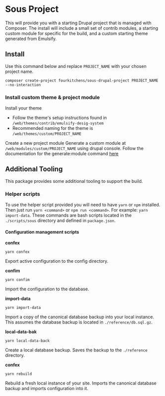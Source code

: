 # Sous Project

This will provide you with a starting Drupal project that is managed with Composer. The install will include a small set of contrib modules, a starting custom module for specific for the build, and a custom starting theme generated from Emulsify.


## Install

Use this command below and replace `PROJECT_NAME` with your chosen project name.

```
composer create-project fourkitchens/sous-drupal-project PROJECT_NAME --no-interaction

```

### Install custom theme & project module

Install your theme
- Follow the theme's setup instructions found in `/web/themes/contrib/emulsify-desig-system` 
- Recommended naming for the theme is `/web/themes/custom/PROJECT_NAME`

Create a new project module
Generate a custom module at `/web/modules/custom/PROJECT_NAME` using drupal console. 
Follow the documentation for the generate:module command [here](https://hechoendrupal.gitbooks.io/drupal-console/en/commands/generate-module.html)



## Additional Tooling

This package provides some additional tooling to support the build.

### Helper scripts

To use the helper script provided you will need to have `yarn` or `npm` installed. Then just run `yarn <command>` or `npm run <command>`. For example: `yarn import-data`. These commands are bash scripts located in the `./scripts/sous` directory and defined in `package.json`.

#### Configuration management scripts

**confex**

```
yarn confex
```

Export active configuration to the config directory.

**confim**

```
yarn confim
```

Import the configuration to the database.

**import-data**

```
yarn import-data
```

Import a copy of the canonical database backup into your local instance. This assumes the database backup is located in `./reference/db.sql.gz`.

**local-data-bak**

```
yarn local-data-back
```

Create a local database backup. Saves the backup to the `./reference` directory.

**confex**

```
yarn rebuild
```

Rebuild a fresh local instance of your site. Imports the canonical database backup and imports configuration into it.
